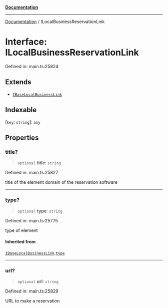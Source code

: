 [**Documentation**](../README.md)

***

[Documentation](../README.md) / ILocalBusinessReservationLink

# Interface: ILocalBusinessReservationLink

Defined in: main.ts:25824

## Extends

- [`IBaseLocalBusinessLink`](IBaseLocalBusinessLink.md)

## Indexable

\[`key`: `string`\]: `any`

## Properties

### title?

> `optional` **title**: `string`

Defined in: main.ts:25827

title of the element
domain of the reservation software

***

### type?

> `optional` **type**: `string`

Defined in: main.ts:25775

type of element

#### Inherited from

[`IBaseLocalBusinessLink`](IBaseLocalBusinessLink.md).[`type`](IBaseLocalBusinessLink.md#type)

***

### url?

> `optional` **url**: `string`

Defined in: main.ts:25829

URL to make a reservation

